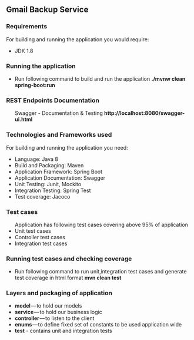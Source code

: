 <h2>Gmail Backup Service</h2>

<h3>Requirements</h3>
For building and running the application you would require:<br>

<ul>
<li>JDK 1.8</li>
</ul>

<h3>Running the application</h3>
<ul>
<li>Run following command to build and run the application <b>./mvnw clean spring-boot:run</b></li>
</ul>

<h3>REST Endpoints Documentation</h3>
<ul>
Swagger - Documentation & Testing <b>http://localhost:8080/swagger-ui.html</b>
</ul>

<h3>Technologies and Frameworks used</h3>
For building and running the application you need:<br>

<ul>
<li>Language: Java 8</li>
<li>Build and Packaging: Maven</li>
<li>Application Framework: Spring Boot</li>
<li>Application Documentation: Swagger</li>
<li>Unit Testing: Junit, Mockito</li>
<li>Integration Testing: Spring Test</li>
<li>Test coverage: Jacoco</li>
</ul>

<h3>Test cases</h3>
<ul>
Application has following test cases covering above 95% of application
  <li>Unit test cases</li>
  <li>Controller test cases</li>
  <li>Integration test cases</li>
</ul>

<h3>Running test cases and checking coverage</h3>
<ul>
<li>Run following command to run unit,integration test cases and generate test coverage in html format <b>mvn clean test</b></li>
</ul>

<h3>Layers and packaging of application</h3>
<ul>

<li><b>model</b> — to hold our models</li>
<li><b>service</b> — to hold our business logic</li>
<li><b>controller</b> — to listen to the client</li>
<li><b>enums</b> — to define fixed set of constants to be used application wide</li>
<li><b>test</b> - contains unit and integration tests</li>



